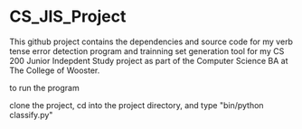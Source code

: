 # CS_JIS_Project
This github project contains the dependencies and source code for my verb tense error detection program and trainning set generation tool for my CS 200 Junior Indepdent Study project as part of the Computer Science BA at The College of Wooster.


to run the program

clone the project, cd into the project directory, and type "bin/python classify.py"
